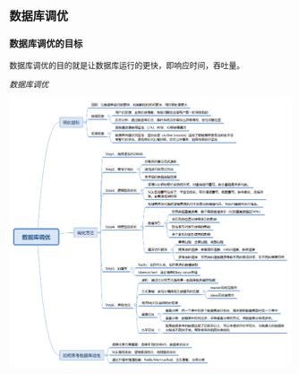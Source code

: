 ## 数据库调优

### 数据库调优的目标

数据库调优的目的就是让数据库运行的更快，即响应时间，吞吐量。

*数据库调优*

![](../Images/Performance/数据库调优.png)

